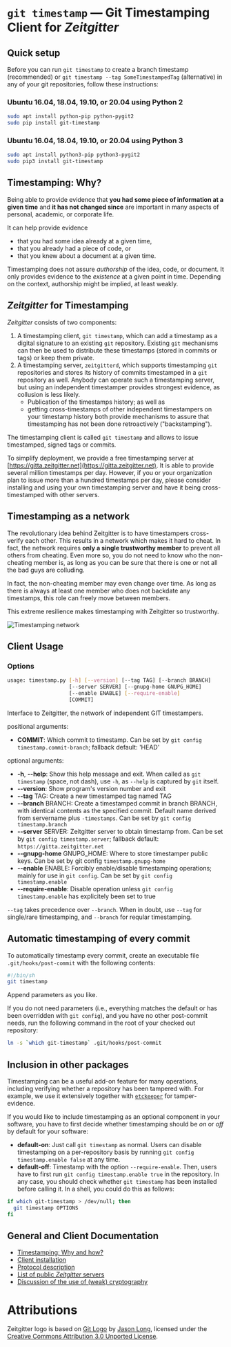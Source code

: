 # `git timestamp` — Git Timestamping Client for *Zeitgitter*

## Quick setup

Before you can run `git timestamp` to create a branch timestamp (recommended)
or `git timestamp --tag SomeTimestampedTag` (alternative) in any of your git
repositories, follow these instructions:

### Ubuntu 16.04, 18.04, 19.10, or 20.04 using Python 2

```sh
sudo apt install python-pip python-pygit2
sudo pip install git-timestamp
```

### Ubuntu 16.04, 18.04, 19.10, or 20.04 using Python 3

```sh
sudo apt install python3-pip python3-pygit2
sudo pip3 install git-timestamp
```

## Timestamping: Why?

Being able to provide evidence that **you had some piece of information at a
given time** and **it has not changed since** are important in many aspects of
personal, academic, or corporate life.

It can help provide evidence
- that you had some idea already at a given time,
- that you already had a piece of code, or
- that you knew about a document at a given time.

Timestamping does not assure *authorship* of the idea, code, or document. It
only provides evidence to the *existence* at a given point in time. Depending
on the context, authorship might be implied, at least weakly.

## *Zeitgitter* for Timestamping

*Zeitgitter* consists of two components:

1. A timestamping client, `git timestamp`, which can add a timestamp as a digital signature to
   an existing `git` repository. Existing `git` mechanisms can then be used
   to distribute these timestamps (stored in commits or tags) or keep them
   private.
2. A timestamping server, `zeitgitterd`, which supports timestamping `git` repositories and
   stores its history of commits timestamped in a `git` repository as well.
   Anybody can operate such a timestamping server, but using an independent
   timestamper provides strongest evidence, as collusion is less likely.
   - Publication of the timestamps history; as well as
   - getting cross-timestamps of other independent timestampers on your
     timestamp history
   both provide mechanisms to assure that timestamping has not been done
   retroactively ("backstamping").

The timestamping client is called `git timestamp` and allows to issue
timestamped, signed tags or commits.

To simplify deployment, we provide a free timestamping server at
[https://gitta.zeitgitter.net](https://gitta.zeitgitter.net).
It is able to provide several
million timestamps per day. However, if you or your organization plan to issue
more than a hundred timestamps per day, please consider installing and using
your own timestamping server and have it being cross-timestamped with other
servers.

## Timestamping as a network

The revolutionary idea behind Zeitgitter is to have timestampers cross-verify
each other. This results in a network which makes it hard to cheat. In fact,
the network requires **only a single trustworthy member** to prevent all
others from cheating. Even more so, you do not need to know who the
non-cheating member is, as long as you can be sure that there is one or not
all the bad guys are colluding.

In fact, the non-cheating member may even change over time. As long as there is
always at least one member who does not backdate any timestamps, this role can
freely move between members.

This extreme resilience makes timestamping with Zeitgitter so trustworthy.

![Timestamping network](./doc/TimestampingNetwork.png)

## Client Usage

### Options

```sh
usage: timestamp.py [-h] [--version] [--tag TAG] [--branch BRANCH]
                    [--server SERVER] [--gnupg-home GNUPG_HOME]
                    [--enable ENABLE] [--require-enable]
                    [COMMIT]
```
Interface to Zeitgitter, the network of independent GIT timestampers.

positional arguments:
*  **COMMIT**:          Which commit to timestamp. Can be set by `git config
                        timestamp.commit-branch`; fallback default: 'HEAD'

optional arguments:
* **-h**, **--help**:   Show this help message and exit. When called as `git
                        timestamp` (space, not dash), use `-h`, as `--help` is
                        captured by `git` itself.
* **--version**:        Show program's version number and exit
* **--tag** TAG:        Create a new timestamped tag named TAG
* **--branch** BRANCH:  Create a timestamped commit in branch BRANCH, with
                        identical contents as the specified commit. Default
                        name derived from servername plus `-timestamps`. Can
                        be set by `git config timestamp.branch`
* **--server** SERVER:  Zeitgitter server to obtain timestamp from. Can be set
                        by `git config timestamp.server`; fallback default:
                        `https://gitta.zeitgitter.net`
* **--gnupg-home** GNUPG_HOME:
                        Where to store timestamper public keys. Can be set by
                        git config `timestamp.gnupg-home`
* **--enable** ENABLE:  Forcibly enable/disable timestamping operations;
                        mainly for use in `git config`. Can be set by `git
                        config timestamp.enable`
* **--require-enable**: Disable operation unless `git config timestamp.enable`
                        has explicitely been set to true

`--tag` takes precedence over `--branch`. When in doubt, use `--tag` for
single/rare timestamping, and `--branch` for reqular timestamping.


## Automatic timestamping of every commit

To automatically timestamp every commit, create an executable file
`.git/hooks/post-commit` with the following contents:

```sh
#!/bin/sh
git timestamp
```

Append parameters as you like.

If you do not need parameters (i.e., everything matches the default or has been
overridden with `git config`), and you have no other post-commit needs, run the
following command in the root of your checked out repository:

```sh
ln -s `which git-timestamp` .git/hooks/post-commit
```


## Inclusion in other packages

Timestamping can be a useful add-on feature for many operations, including
verifying whether a repository has been tampered with. For example, we use it
extensively together with [`etckeeper`](https://etckeeper.branchable.com/)
for tamper-evidence.

If you would like to include timestamping as an optional component in your
software, you have to first decide whether timestamping should be *on* or *off*
by default for your software:
* **default-on**: Just call `git timestamp` as normal. Users can disable
  timestamping on a per-repository basis by running
  `git config timestamp.enable false` at any time.
* **default-off**: Timestamp with the option `--require-enable`. Then, users
  have to first run `git config timestamp.enable true` in the repository.
In any case, you should check whether `git timestamp` has been installed before
calling it. In a shell, you could do this as follows:
```sh
if which git-timestamp > /dev/null; then
  git timestamp OPTIONS
fi
```

## General and Client Documentation

- [Timestamping: Why and how?](doc/Timestamping.md)
- [Client installation](doc/Install.md)
- [Protocol description](doc/Protocol.md)
- [List of public *Zeitgitter* servers](doc/ServerList.md)
- [Discussion of the use of (weak) cryptography](doc/Cryptography.md)

# Attributions

Zeitgitter logo is based on [Git Logo](https://git-scm.com/downloads/logos) by
[Jason Long](https://twitter.com/jasonlong), licensed under the
[Creative Commons Attribution 3.0
Unported License](https://creativecommons.org/licenses/by/3.0/).
